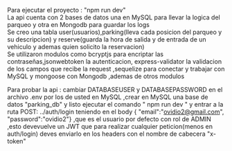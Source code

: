 Para ejecutar el proyecto : "npm run dev"  
La api cuenta con 2 bases de datos una en MySQL para llevar la logica del parqueo y otra en Mongodb para guardar los logs  
Se creo una tabla user(usuarios),parking(lleva cada posicion del parqueo y su descripcion) y reserve(guarda la hora de salida y de entrada de un vehiculo y ademas quien solicito la reservacion)  
Se utilizaron modulos como bcryptjs para encriptar las contraseñas,jsonwebtoken la autenticacion, express-validator  la validacion de los campos que recibe la request ,sequelize para conectar y trabajar con MySQL y mongoose con Mongodb ,ademas de otros modulos 
  
Para probar la api : cambiar DATABASEUSER y DATABASEPASSWORD en el archivo .env por los de usted en MySQL ,crear en MySQL una base de datos "parking_db" y listo ejecutar el comando " npm run dev " y entrar a la ruta POST: ../auth/login teniendo en el body {  "email":"ovidio2@gmail.com", "password":"ovidio2"} ,que es el usuario por defecto con rol de ADMIN ,esto devevuelve un JWT que para realizar cualquier peticion(menos en auth/login) deves enviarlo en los headers con el nombre de cabecera "x-token" 
